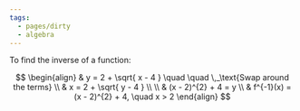 ```yaml
---
tags:
  - pages/dirty
  - algebra
---
```


To find the inverse of a function:

$$
\begin{align}
 & y = 2 + \sqrt{ x - 4 } \quad \quad  \,_\text{Swap around the terms} \\
 & x = 2 + \sqrt{ y - 4 } \\ \\ 
 & (x - 2)^{2} + 4 = y \\ 
 & f^{-1}(x) = (x - 2)^{2} + 4, \quad  x > 2
\end{align}
$$

